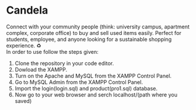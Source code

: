 # Candela
Connect with your community people (think: university campus, apartment complex, corporate office) to buy and sell used items easily. Perfect for students, employee, and anyone looking for a sustainable shopping experience. ♻️
<br>
In order to use follow the steps given:
1. Clone the repository in your code editor.
2. Dowload the XAMPP.
3. Turn on the Apache and MySQL from the XAMPP Control Panel.
4. Go to MySQL Admin from the XAMPP Control Panel.
5. Import the login(login.sql) and product(pro1.sql) database.
6. Now go to your web browser and serch localhost/(path where you saved)
